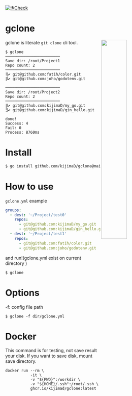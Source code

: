 [![⚗️Check](https://github.com/kijimaD/gclone/actions/workflows/check.yml/badge.svg)](https://github.com/kijimaD/gclone/actions/workflows/check.yml)

# gclone

<img src="https://user-images.githubusercontent.com/11595790/192002784-3a72243d-2343-42d2-a8e5-581977faa382.jpg" width="40%" align=right>

gclone is literate `git clone` cli tool.

```
$ gclone
────────────────────────
Save dir: /root/Project1
Repo count: 2
────────────────────────
⢿✔ git@github.com:fatih/color.git
⡿✔ git@github.com:joho/godotenv.git

────────────────────────
Save dir: /root/Project2
Repo count: 2
────────────────────────
⡿✔ git@github.com:kijimaD/my_go.git
⣻✔ git@github.com:kijimaD/gin_hello.git

done!
Success: 4
Fail: 0
Process: 8760ms
```

# Install

```sh
$ go install github.com/kijimaD/gclone@main
```

# How to use

`gclone.yml` example

```yaml
groups:
  - dest: '~/Project/test0'
    repos:
      - git@github.com:kijimaD/my_go.git
      - git@github.com:kijimaD/gin_hello.git
  - dest: '~/Project/test1'
    repos:
      - git@github.com:fatih/color.git
      - git@github.com:joho/godotenv.git
```

and run!(gclone.yml exist on current directory )
```shell
$ gclone
```

# Options

-f: config file path
```shell
$ gclone -f dir/gclone.yml
```

# Docker

This command is for testing, not save result your disk. If you want to save disk, mount save directory.
```shell
docker run --rm \
           -it \
           -v "${PWD}":/workdir \
           -v "${HOME}/.ssh":/root/.ssh \
           ghcr.io/kijimad/gclone:latest
```
